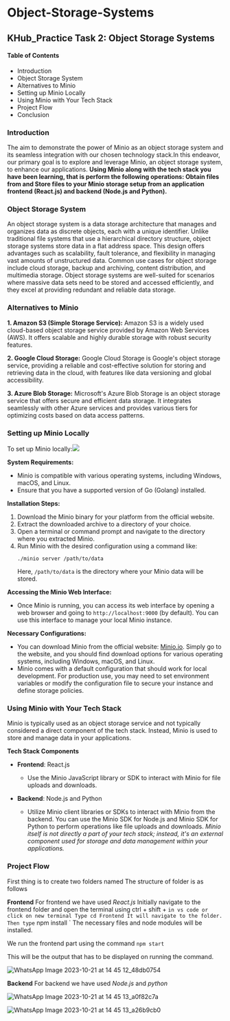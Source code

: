# Object-Storage-Systems

## KHub_Practice Task 2: Object Storage Systems

#### Table of Contents
- Introduction
- Object Storage System
- Alternatives to Minio
- Setting up Minio Locally
- Using Minio with Your Tech Stack
- Project Flow
- Conclusion

### Introduction
The aim to demonstrate the power of Minio as an object storage system and its seamless integration with our chosen technology stack.In this endeavor, our primary goal is to explore and leverage Minio, an object storage system, to enhance our applications. 
**Using Minio along with the tech stack you have been learning, that is perform the following operations: Obtain files from and Store files to your Minio storage setup from an application frontend (React.js) and backend (Node.js and Python).**

### Object Storage System
An object storage system is a data storage architecture that manages and organizes data as discrete objects, each with a unique identifier. Unlike traditional file systems that use a hierarchical directory structure, object storage systems store data in a flat address space. This design offers advantages such as scalability, fault tolerance, and flexibility in managing vast amounts of unstructured data. Common use cases for object storage include cloud storage, backup and archiving, content distribution, and multimedia storage. Object storage systems are well-suited for scenarios where massive data sets need to be stored and accessed efficiently, and they excel at providing redundant and reliable data storage.

### Alternatives to Minio
**1. Amazon S3 (Simple Storage Service):** Amazon S3 is a widely used cloud-based object storage service provided by Amazon Web Services (AWS). It offers scalable and highly durable storage with robust security features.

**2. Google Cloud Storage:** Google Cloud Storage is Google's object storage service, providing a reliable and cost-effective solution for storing and retrieving data in the cloud, with features like data versioning and global accessibility.

**3. Azure Blob Storage:** Microsoft's Azure Blob Storage is an object storage service that offers secure and efficient data storage. It integrates seamlessly with other Azure services and provides various tiers for optimizing costs based on data access patterns.

### Setting up Minio Locally
To set up Minio locally:<img src="https://cpl.thalesgroup.com/sites/default/files/content/partners/logo/2020-08/logo.png">

**System Requirements:**
- Minio is compatible with various operating systems, including Windows, macOS, and Linux.
- Ensure that you have a supported version of Go (Golang) installed.
  
**Installation Steps:**
1. Download the Minio binary for your platform from the official website.
2. Extract the downloaded archive to a directory of your choice.
3. Open a terminal or command prompt and navigate to the directory where you extracted Minio.
4. Run Minio with the desired configuration using a command like:
   ```
   ./minio server /path/to/data
   ```
   Here, `/path/to/data` is the directory where your Minio data will be stored.
   
**Accessing the Minio Web Interface:**
- Once Minio is running, you can access its web interface by opening a web browser and going to `http://localhost:9000` (by default). You can use this interface to manage your local Minio instance.
  
**Necessary Configurations:**
- You can download Minio from the official website: [Minio.io](https://min.io/). Simply go to the website, and you should find download options for various operating systems, including Windows, macOS, and Linux.
- Minio comes with a default configuration that should work for local development. For production use, you may need to set environment variables or modify the configuration file to secure your instance and define storage policies.

### Using Minio with Your Tech Stack
Minio is typically used as an object storage service and not typically considered a direct component of the tech stack. Instead, Minio is used to store and manage data in your applications.

__Tech Stack Components__

- **Frontend**: React.js
  - Use the Minio JavaScript library or SDK to interact with Minio for file uploads and downloads.
  
- **Backend**: Node.js and Python
  - Utilize Minio client libraries or SDKs to interact with Minio from the backend. You can use the Minio SDK for Node.js and Minio SDK for Python to perform operations like file uploads and downloads.
_Minio itself is not directly a part of your tech stack; instead, it's an external component used for storage and data management within your applications._

### Project Flow

First thing is to create two folders named 
The structure of folder is as follows



**Frontend**
For frontend we have used *React.js*
Initially navigate to the frontend folder and open the terminal using ctrl + shift + ` in vs code or click on new terminal Type cd Frontend It will navigate to the folder. Then type ` npm install `  The necessary files and node modules will be installed.

We run the frontend part using the command ``` npm start ``` 

This will be the output that has to be displayed on running the command.

![WhatsApp Image 2023-10-21 at 14 45 12_48db0754](https://github.com/Madhurithotakua/Object-Storage-Systems/assets/104493027/b2d69cf4-ba31-4480-990e-bfb8c744bfe2)

**Backend**
For backend we have used *Node.js*  and *python*

![WhatsApp Image 2023-10-21 at 14 45 13_a0f82c7a](https://github.com/Madhurithotakua/Object-Storage-Systems/assets/104493027/ec1ade3b-4662-4b8e-9ff0-f71ff75da106)

![WhatsApp Image 2023-10-21 at 14 45 13_a26b9cb0](https://github.com/Madhurithotakua/Object-Storage-Systems/assets/104493027/0bc66869-c0d5-4d3e-a1b7-df1f41bdb409)
